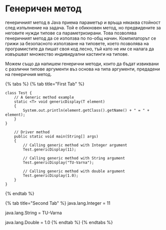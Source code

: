 # Генеричен метод

генеричният метод в Java приема параметър и връща някаква стойност след изпълнение на задача. Той е обикновен метод, но предвидените за неговите нужди типове са параметризирани. Това позволява генеричният метод да се използва по по-общ начин. Компилаторът се грижи за безопасното използване на типовете, което позволява на програмистите да пишат своя код лесно, тъй като не им се налага да извършват множество индивидуални кастинги на типове.

Можем също да напишем генерични методи, които да бъдат извиквани с различни типове аргументи въз основа на типа аргументи, предадени на генеричния метод.

{% tabs %}
{% tab title="First Tab" %}
```
class Test {
	// A Generic method example
	static <T> void genericDisplay(T element)
	{
		System.out.println(element.getClass().getName() + " = " + element);
	}
}

	// Driver method
	public static void main(String[] args)
	{
		// Calling generic method with Integer argument
		Test.genericDisplay(11);

		// Calling generic method with String argument
		Test.genericDisplay("TU-Varna");

		// Calling generic method with double argument
		Test.genericDisplay(1.0);
	}
}

```
{% endtab %}

{% tab title="Second Tab" %}
java.lang.Integer = 11

java.lang.String = TU-Varna

java.lang.Double = 1.0
{% endtab %}
{% endtabs %}

